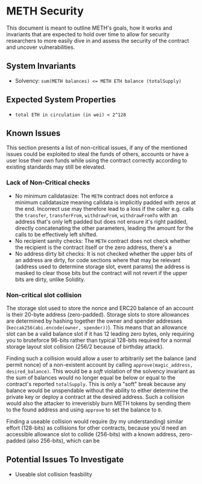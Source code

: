 # METH Security

This document is meant to outline METH's goals, how it works and invariants that are expected to
hold over time to allow for security researchers to more easily dive in and assess the security of
the contract and uncover vulnerabilities.

## System Invariants
- Solvency: `sum(METH balances) <= METH ETH balance (totalSupply)`

## Expected System Properties
- `total ETH in circulation (in wei) < 2^128`

## Known Issues
This section presents a list of non-critical issues, if any of the mentioned issues could be
exploited to steal the funds of others, accounts or have a user lose their own funds while using the
contract correctly according to existing standards may still be elevated.

### Lack of Non-Critical checks
- No minimum calldatasize: The `METH` contract does not enforce a minimum calldatasize meaning calldata
  is implicitly padded with zeros at the end. Incorrect use may therefore lead to a loss if the
  caller e.g. calls the `transfer`, `transferFrom`, `withdrawFrom`, `withdrawFromTo` with an address
  that's only left padded but does not ensure it's right padded, directly concatenating the other
  parameters, leading the amount for the calls to be effectively left shifted.
- No recipient sanity checks: The `METH` contract does not check whether the recipient is the
  contract itself or the zero address, there's a 
- No address dirty bit checks: It is not checked whether the upper bits of an address are dirty, for
  code sections where that may be relevant (address used to determine storage slot, event params)
  the address is masked to clear those bits but the contract will not revert if the upper bits are
  dirty, unlike Solidity.

### Non-critical slot collision
The storage slot used to store the nonce and ERC20 balance of an account is their 20-byte address
(zero-padded). Storage slots to store allowances are determined by hashing together the owner and
spender addresses (`keccak256(abi.encode(owner, spender))`). This means that an allowance slot can
be a valid balance slot if it has 12 leading zero bytes, only requiring you to bruteforce 96-bits
rather than typical 128-bits required for a normal storage layout slot collision (256/2 because of
birthday attack).

Finding such a collision would allow a user to arbitrarily set the balance (and permit nonce) of a
non-existent account by calling `approve(magic_address, desired_balance)`. This would be a _soft_
violation of the solvency invariant as the sum of balances would no longer equal be below or equal
to the contract's reported `totalSupply`. This is only a "soft" break because any balance would be
unspendable without the ability to either determine the private key or deploy a contract at the
desired address. Such a collision would also the attacker to irreverisbly burn METH tokens by
sending them to the found address and using `approve` to set the balance to `0`.

Finding a useable collision would require (by my understanding) similar effort (128-bits) as
collisions for other contracts, because you'd need an accessible allowance slot to collide (256-bits)
with a known address, zero-padded (also 256-bits), which can be 

## Potential Issues To Investigate
- Useable slot collision feasbility

